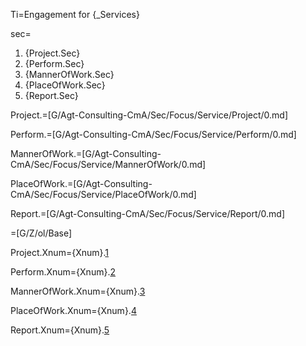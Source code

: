 Ti=Engagement for {_Services}

sec=<ol><li>{Project.Sec}</li><li>{Perform.Sec}</li><li>{MannerOfWork.Sec}</li><li>{PlaceOfWork.Sec}</li><li>{Report.Sec}</li></ol>

Project.=[G/Agt-Consulting-CmA/Sec/Focus/Service/Project/0.md]

Perform.=[G/Agt-Consulting-CmA/Sec/Focus/Service/Perform/0.md]

MannerOfWork.=[G/Agt-Consulting-CmA/Sec/Focus/Service/MannerOfWork/0.md]

PlaceOfWork.=[G/Agt-Consulting-CmA/Sec/Focus/Service/PlaceOfWork/0.md]

Report.=[G/Agt-Consulting-CmA/Sec/Focus/Service/Report/0.md]

=[G/Z/ol/Base]

Project.Xnum={Xnum}.<a href="#Service.Project.Sec" class="xref">1</a>

Perform.Xnum={Xnum}.<a href="#Service.Perform.Sec" class="xref">2</a>

MannerOfWork.Xnum={Xnum}.<a href="#Service.MannerOfWork.Sec" class="xref">3</a>
  
PlaceOfWork.Xnum={Xnum}.<a href="#Service.PlaceOfWork.Sec" class="xref">4</a>

Report.Xnum={Xnum}.<a href="#Service.Report.Sec" class="xref">5</a>
